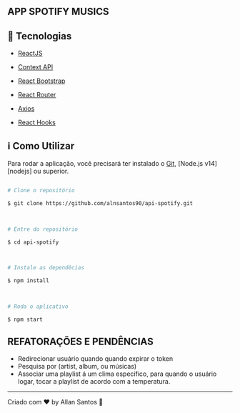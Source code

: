 

 ## APP SPOTIFY MUSICS


## :rocket: Tecnologias

  
 

- [ReactJS](https://reactjs.org/)

- [Context API](https://pt-br.reactjs.org/docs/context.html)

- [React Bootstrap](https://react-bootstrap.netlify.app/)

- [React Router](https://reactrouter.com/web/guides/quick-start)

- [Axios](https://github.com/axios/axios)

- [React Hooks](https://pt-br.reactjs.org/docs/hooks-intro.html)


## :information_source: Como Utilizar

  

Para rodar a aplicação, você precisará ter instalado o  [Git](https://git-scm.com), [Node.js v14][nodejs] ou superior.

  

```bash

# Clone o repositório

$ git clone https://github.com/alnsantos90/api-spotify.git

  

# Entre do repositório

$ cd api-spotify

  

# Instale as dependêcias

$ npm install

  

# Roda o aplicativo

$ npm start

```

## REFATORAÇÕES E PENDÊNCIAS

- Redirecionar usuário quando quando expirar o token
- Pesquisa por (artist, album, ou músicas)
- Associar uma playlist á um clima especifico, para quando o usuário logar, tocar a playlist de acordo com a temperatura.
- ---

  

Criado com ♥ by Allan Santos :wave: 
